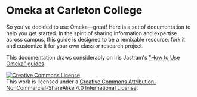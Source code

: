 # Omeka at Carleton College

So you've decided to use Omeka&mdash;great! Here is a set of documentation to help you get started. In the spirit of sharing information and expertise across campus, this guide is designed to be a remixable resource: fork it and customize it for your own class or research project.

This documentation draws considerably on Iris Jastram's ["How to Use Omeka" guides](http://blogs.carleton.edu/dh/2016/03/02/how-to-use-omeka-handouts/).

<a rel="license" href="http://creativecommons.org/licenses/by-nc-sa/4.0/"><img alt="Creative Commons License" style="border-width:0" src="https://i.creativecommons.org/l/by-nc-sa/4.0/80x15.png" /></a><br />This work is licensed under a <a rel="license" href="http://creativecommons.org/licenses/by-nc-sa/4.0/">Creative Commons Attribution-NonCommercial-ShareAlike 4.0 International License</a>.